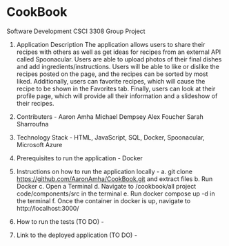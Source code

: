 # CookBook
Software Development CSCI 3308 Group Project

1. Application Description
The application allows users to share their recipes with others as well as get ideas for recipes from an external API called Spoonacular. Users are able to upload photos of their final dishes and add ingredients/instructions. Users will be able to like or dislike the recipes posted on the page, and the recipes can be sorted by most liked.
Additionally, users can favorite recipes, which will cause the recipe to be shown in the Favorites tab.
Finally, users can look at their profile page, which will provide all their information and a slideshow of their recipes. 

3. Contributers -
Aaron Amha
Michael Dempsey
Alex Foucher
Sarah Sharroufna

4. Technology Stack - HTML, JavaScript, SQL, Docker, Spoonacular, Microsoft Azure

5. Prerequisites to run the application - Docker

6. Instructions on how to run the application locally -
   a. git clone https://github.com/AaronAmha/CookBook.git and extract files
   b. Run Docker
   c. Open a Terminal
   d. Navigate to /cookbook/all project code/components/src in the terminal
   e. Run docker compose up -d in the terminal
   f. Once the container in docker is up, navigate to http://localhost:3000/

8. How to run the tests (TO DO) - 

9. Link to the deployed application (TO DO) -
